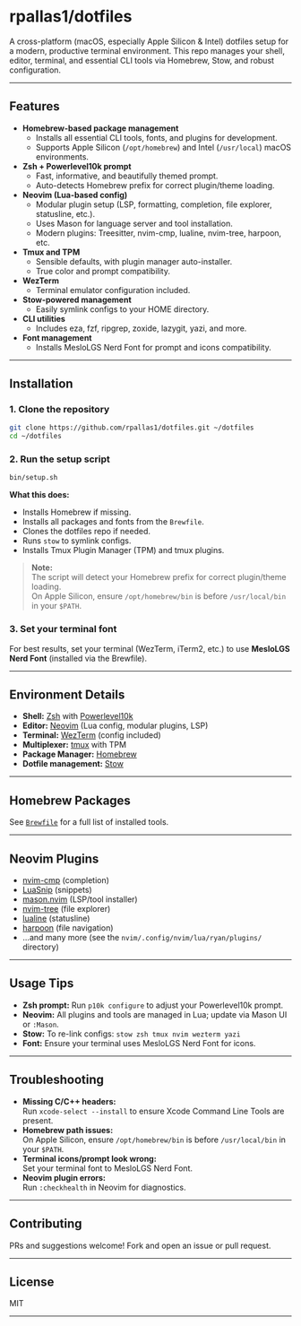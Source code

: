 # rpallas1/dotfiles

A cross-platform (macOS, especially Apple Silicon & Intel) dotfiles setup for a modern, productive terminal environment.
This repo manages your shell, editor, terminal, and essential CLI tools via Homebrew, Stow, and robust configuration.

---

## Features

- **Homebrew-based package management**
  - Installs all essential CLI tools, fonts, and plugins for development.
  - Supports Apple Silicon (`/opt/homebrew`) and Intel (`/usr/local`) macOS environments.
- **Zsh + Powerlevel10k prompt**
  - Fast, informative, and beautifully themed prompt.
  - Auto-detects Homebrew prefix for correct plugin/theme loading.
- **Neovim (Lua-based config)**
  - Modular plugin setup (LSP, formatting, completion, file explorer, statusline, etc.).
  - Uses Mason for language server and tool installation.
  - Modern plugins: Treesitter, nvim-cmp, lualine, nvim-tree, harpoon, etc.
- **Tmux and TPM**
  - Sensible defaults, with plugin manager auto-installer.
  - True color and prompt compatibility.
- **WezTerm**
  - Terminal emulator configuration included.
- **Stow-powered management**
  - Easily symlink configs to your HOME directory.
- **CLI utilities**
  - Includes eza, fzf, ripgrep, zoxide, lazygit, yazi, and more.
- **Font management**
  - Installs MesloLGS Nerd Font for prompt and icons compatibility.

---

## Installation

### 1. Clone the repository

```sh
git clone https://github.com/rpallas1/dotfiles.git ~/dotfiles
cd ~/dotfiles
```

### 2. Run the setup script

```sh
bin/setup.sh
```

**What this does:**

- Installs Homebrew if missing.
- Installs all packages and fonts from the `Brewfile`.
- Clones the dotfiles repo if needed.
- Runs `stow` to symlink configs.
- Installs Tmux Plugin Manager (TPM) and tmux plugins.

> **Note:**  
> The script will detect your Homebrew prefix for correct plugin/theme loading.  
> On Apple Silicon, ensure `/opt/homebrew/bin` is before `/usr/local/bin` in your `$PATH`.

### 3. Set your terminal font

For best results, set your terminal (WezTerm, iTerm2, etc.) to use **MesloLGS Nerd Font** (installed via the Brewfile).

---

## Environment Details

- **Shell:** [Zsh](https://www.zsh.org/) with [Powerlevel10k](https://github.com/romkatv/powerlevel10k)
- **Editor:** [Neovim](https://neovim.io/) (Lua config, modular plugins, LSP)
- **Terminal:** [WezTerm](https://wezfurlong.org/wezterm/) (config included)
- **Multiplexer:** [tmux](https://github.com/tmux/tmux) with TPM
- **Package Manager:** [Homebrew](https://brew.sh/)
- **Dotfile management:** [Stow](https://www.gnu.org/software/stow/)

---

## Homebrew Packages

See [`Brewfile`](./Brewfile) for a full list of installed tools.

---

## Neovim Plugins

- [nvim-cmp](https://github.com/hrsh7th/nvim-cmp) (completion)
- [LuaSnip](https://github.com/L3MON4D3/LuaSnip) (snippets)
- [mason.nvim](https://github.com/williamboman/mason.nvim) (LSP/tool installer)
- [nvim-tree](https://github.com/nvim-tree/nvim-tree.lua) (file explorer)
- [lualine](https://github.com/nvim-lualine/lualine.nvim) (statusline)
- [harpoon](https://github.com/ThePrimeagen/harpoon) (file navigation)
- ...and many more (see the `nvim/.config/nvim/lua/ryan/plugins/` directory)

---

## Usage Tips

- **Zsh prompt:** Run `p10k configure` to adjust your Powerlevel10k prompt.
- **Neovim:** All plugins and tools are managed in Lua; update via Mason UI or `:Mason`.
- **Stow:** To re-link configs: `stow zsh tmux nvim wezterm yazi`
- **Font:** Ensure your terminal uses MesloLGS Nerd Font for icons.

---

## Troubleshooting

- **Missing C/C++ headers:**  
  Run `xcode-select --install` to ensure Xcode Command Line Tools are present.
- **Homebrew path issues:**  
  On Apple Silicon, ensure `/opt/homebrew/bin` is before `/usr/local/bin` in your `$PATH`.
- **Terminal icons/prompt look wrong:**  
  Set your terminal font to MesloLGS Nerd Font.
- **Neovim plugin errors:**  
  Run `:checkhealth` in Neovim for diagnostics.

---

## Contributing

PRs and suggestions welcome! Fork and open an issue or pull request.

---

## License

MIT

---
